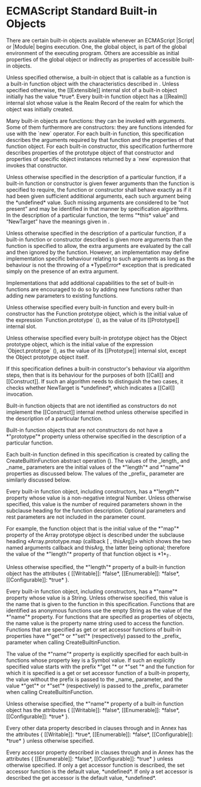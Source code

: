 # ECMAScript Standard Built-in Objects
  <p>There are certain built-in objects available whenever an ECMAScript |Script| or |Module| begins execution. One, the global object, is part of the global environment of the executing program. Others are accessible as initial properties of the global object or indirectly as properties of accessible built-in objects.</p>
  <p>Unless specified otherwise, a built-in object that is callable as a function is a built-in function object with the characteristics described in <emu-xref href="#sec-built-in-function-objects"></emu-xref>. Unless specified otherwise, the [[Extensible]] internal slot of a built-in object initially has the value *true*. Every built-in function object has a [[Realm]] internal slot whose value is the Realm Record of the realm for which the object was initially created.</p>
  <p>Many built-in objects are functions: they can be invoked with arguments. Some of them furthermore are constructors: they are functions intended for use with the `new` operator. For each built-in function, this specification describes the arguments required by that function and the properties of that function object. For each built-in constructor, this specification furthermore describes properties of the prototype object of that constructor and properties of specific object instances returned by a `new` expression that invokes that constructor.</p>
  <p>Unless otherwise specified in the description of a particular function, if a built-in function or constructor is given fewer arguments than the function is specified to require, the function or constructor shall behave exactly as if it had been given sufficient additional arguments, each such argument being the *undefined* value. Such missing arguments are considered to be “not present” and may be identified in that manner by specification algorithms. In the description of a particular function, the terms “*this* value” and “NewTarget” have the meanings given in <emu-xref href="#sec-built-in-function-objects"></emu-xref>.</p>
  <p>Unless otherwise specified in the description of a particular function, if a built-in function or constructor described is given more arguments than the function is specified to allow, the extra arguments are evaluated by the call and then ignored by the function. However, an implementation may define implementation specific behaviour relating to such arguments as long as the behaviour is not the throwing of a *TypeError* exception that is predicated simply on the presence of an extra argument.</p>
  <emu-note>
    <p>Implementations that add additional capabilities to the set of built-in functions are encouraged to do so by adding new functions rather than adding new parameters to existing functions.</p>
  </emu-note>
  <p>Unless otherwise specified every built-in function and every built-in constructor has the Function prototype object, which is the initial value of the expression `Function.prototype` (<emu-xref href="#sec-properties-of-the-function-prototype-object"></emu-xref>), as the value of its [[Prototype]] internal slot.</p>
  <p>Unless otherwise specified every built-in prototype object has the Object prototype object, which is the initial value of the expression `Object.prototype` (<emu-xref href="#sec-properties-of-the-object-prototype-object"></emu-xref>), as the value of its [[Prototype]] internal slot, except the Object prototype object itself.</p>
  <p>If this specification defines a built-in constructor's behaviour via algorithm steps, then that is its behaviour for the purposes of both [[Call]] and [[Construct]]. If such an algorithm needs to distinguish the two cases, it checks whether NewTarget is *undefined*, which indicates a [[Call]] invocation.</p>
  <p>Built-in function objects that are not identified as constructors do not implement the [[Construct]] internal method unless otherwise specified in the description of a particular function.</p>
  <p>Built-in function objects that are not constructors do not have a *"prototype"* property unless otherwise specified in the description of a particular function.</p>
  <p>Each built-in function defined in this specification is created by calling the CreateBuiltinFunction abstract operation (<emu-xref href="#sec-createbuiltinfunction"></emu-xref>). The values of the _length_ and _name_ parameters are the initial values of the *"length"* and *"name"* properties as discussed below. The values of the _prefix_ parameter are similarly discussed below.</p>
  <p>Every built-in function object, including constructors, has a *"length"* property whose value is a non-negative integral Number. Unless otherwise specified, this value is the number of required parameters shown in the subclause heading for the function description. Optional parameters and rest parameters are not included in the parameter count.</p>
  <emu-note>
    <p>For example, the function object that is the initial value of the *"map"* property of the Array prototype object is described under the subclause heading «Array.prototype.map (callback [ , thisArg])» which shows the two named arguments callback and thisArg, the latter being optional; therefore the value of the *"length"* property of that function object is *1*<sub>𝔽</sub>.</p>
  </emu-note>
  <p>Unless otherwise specified, the *"length"* property of a built-in function object has the attributes { [[Writable]]: *false*, [[Enumerable]]: *false*, [[Configurable]]: *true* }.</p>
  <p>Every built-in function object, including constructors, has a *"name"* property whose value is a String. Unless otherwise specified, this value is the name that is given to the function in this specification. Functions that are identified as anonymous functions use the empty String as the value of the *"name"* property. For functions that are specified as properties of objects, the name value is the property name string used to access the function. Functions that are specified as get or set accessor functions of built-in properties have *"get"* or *"set"* (respectively) passed to the _prefix_ parameter when calling CreateBuiltinFunction.</p>
  <p>The value of the *"name"* property is explicitly specified for each built-in functions whose property key is a Symbol value. If such an explicitly specified value starts with the prefix *"get "* or *"set "* and the function for which it is specified is a get or set accessor function of a built-in property, the value without the prefix is passed to the _name_ parameter, and the value *"get"* or *"set"* (respectively) is passed to the _prefix_ parameter when calling CreateBuiltinFunction.</p>
  <p>Unless otherwise specified, the *"name"* property of a built-in function object has the attributes { [[Writable]]: *false*, [[Enumerable]]: *false*, [[Configurable]]: *true* }.</p>
  <p>Every other data property described in clauses <emu-xref href="#sec-global-object"></emu-xref> through <emu-xref href="#sec-reflection"></emu-xref> and in Annex <emu-xref href="#sec-additional-built-in-properties"></emu-xref> has the attributes { [[Writable]]: *true*, [[Enumerable]]: *false*, [[Configurable]]: *true* } unless otherwise specified.</p>
  <p>Every accessor property described in clauses <emu-xref href="#sec-global-object"></emu-xref> through <emu-xref href="#sec-reflection"></emu-xref> and in Annex <emu-xref href="#sec-additional-built-in-properties"></emu-xref> has the attributes { [[Enumerable]]: *false*, [[Configurable]]: *true* } unless otherwise specified. If only a get accessor function is described, the set accessor function is the default value, *undefined*. If only a set accessor is described the get accessor is the default value, *undefined*.</p>

<h1 id="sec-global-object"></h1>
